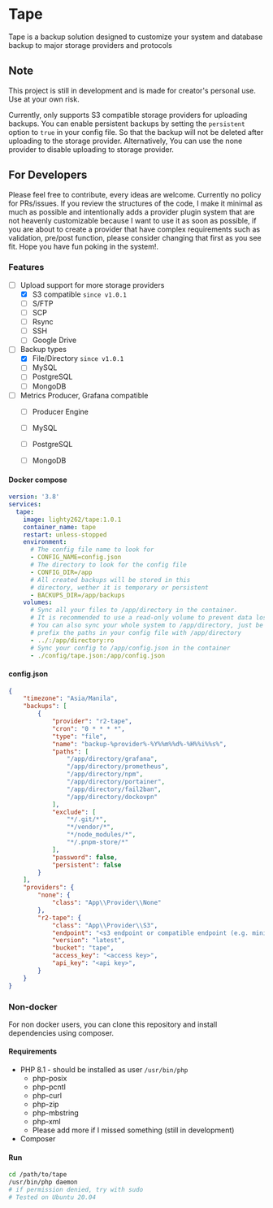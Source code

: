 # Tape
Tape is a backup solution designed to customize your system and database backup to major storage providers and protocols

## Note
This project is still in development and is made for creator's personal use. Use at your own risk.

Currently, only supports S3 compatible storage providers for uploading backups. You can enable persistent backups by setting the `persistent` option to `true` in your config file. So that the backup will not be deleted after uploading to the storage provider. Alternatively, You can use the none provider to disable uploading to storage provider.

## For Developers
Please feel free to contribute, every ideas are welcome. Currently no policy for PRs/issues. If you review the structures of the code, I make it minimal as much as possible and intentionally adds a provider plugin system that are not heavenly customizable because I want to use it as soon as possible, if you are about to create a provider that have complex requirements such as validation, pre/post function, please consider changing that first as you see fit. Hope you have fun poking in the system!.

### Features
 - [ ] Upload support for more storage providers
     - [x] S3 compatible `since v1.0.1`
     - [ ] S/FTP
     - [ ] SCP
     - [ ] Rsync
     - [ ] SSH
     - [ ] Google Drive
 - [ ] Backup types
     - [x] File/Directory `since v1.0.1`
     - [ ] MySQL
     - [ ] PostgreSQL
     - [ ] MongoDB
 - [ ] Metrics Producer, Grafana compatible
     - [ ] Producer Engine
     - [ ] MySQL
     - [ ] PostgreSQL
     - [ ] MongoDB
 

#### Docker compose
```yaml
version: '3.8'
services:
  tape:
    image: lighty262/tape:1.0.1
    container_name: tape
    restart: unless-stopped
    environment:
      # The config file name to look for
      - CONFIG_NAME=config.json
      # The directory to look for the config file
      - CONFIG_DIR=/app
      # All created backups will be stored in this 
      # directory, wether it is temporary or persistent
      - BACKUPS_DIR=/app/backups
    volumes:
      # Sync all your files to /app/directory in the container.
      # It is recommended to use a read-only volume to prevent data loss.
      # You can also sync your whole system to /app/directory, just be sure to
      # prefix the paths in your config file with /app/directory
      - ../:/app/directory:ro
      # Sync your config to /app/config.json in the container
      - ./config/tape.json:/app/config.json
```

#### config.json
```json
{
    "timezone": "Asia/Manila",
    "backups": [
        {
            "provider": "r2-tape",
            "cron": "0 * * * *",
            "type": "file",
            "name": "backup-%provider%-%Y%%m%%d%-%H%%i%%s%",
            "paths": [
                "/app/directory/grafana",
                "/app/directory/prometheus",
                "/app/directory/npm",
                "/app/directory/portainer",
                "/app/directory/fail2ban",
                "/app/directory/dockovpn"
            ],
            "exclude": [
                "*/.git/*",
                "*/vendor/*",
                "*/node_modules/*",
                "*/.pnpm-store/*"
            ],
            "password": false,
            "persistent": false
        }
    ],
    "providers": {
        "none": {
            "class": "App\\Provider\\None"
        },
        "r2-tape": {
            "class": "App\\Provider\\S3",
            "endpoint": "<s3 endpoint or compatible endpoint (e.g. minio, r2)>",
            "version": "latest",
            "bucket": "tape",
            "access_key": "<access key>",
            "api_key": "<api key>",
        }
    }
}
```

### Non-docker
For non docker users, you can clone this repository and install dependencies using composer.
#### Requirements
 - PHP 8.1 - should be installed as user `/usr/bin/php`
     - php-posix
     - php-pcntl
     - php-curl
     - php-zip
     - php-mbstring
     - php-xml
     - Please add more if I missed something (still in development)
 - Composer

#### Run
```bash
cd /path/to/tape
/usr/bin/php daemon
# if permission denied, try with sudo
# Tested on Ubuntu 20.04
```

